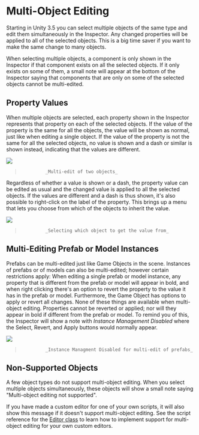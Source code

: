 Multi-Object Editing
====================


Starting in Unity 3.5 you can select multiple objects of the same type and edit them simultaneously in the <span class=keyword>Inspector</span>. Any changed properties will be applied to all of the selected objects. This is a big time saver if you want to make the same change to many objects.

When selecting multiple objects, a component is only shown in the <span class=keyword>Inspector</span> if that component exists on all the selected objects. If it only exists on some of them, a small note will appear at the bottom of the Inspector saying that components that are only on some of the selected objects cannot be multi-edited.

Property Values
---------------



When multiple objects are selected, each property shown in the Inspector represents that property on each of the selected objects. If the value of the property is the same for all the objects, the value will be shown as normal, just like when editing a single object. If the value of the property is not the same for all the selected objects, no value is shown and a dash or similar is shown instead, indicating that the values are different.


![](http://docwiki.hq.unity3d.com/uploads/Main/MultiEditElectricBothWithLines.png)  
>              _Multi-edit of two objects_

Regardless of whether a value is shown or a dash, the property value can be edited as usual and the changed value is applied to all the selected objects. If the values are different and a dash is thus shown, it's also possible to right-click on the label of the property. This brings up a menu that lets you choose from which of the objects to inherit the value. 


![](http://docwiki.hq.unity3d.com/uploads/Main/MultiEditPullDown.png)  
>              _Selecting which object to get the value from_

Multi-Editing Prefab or Model Instances
---------------------------------------


Prefabs can be multi-edited just like Game Objects in the scene. Instances of prefabs or of models can also be multi-edited; however certain restrictions apply: When editing a single prefab or model instance, any property that is different from the prefab or model will appear in bold, and when right clicking there's an option to revert the property to the value it has in the prefab or model. Furthermore, the Game Object has options to apply or revert all changes. None of these things are available when multi-object editing. Properties cannot be reverted or applied; nor will they appear in bold if different from the prefab or model. To remind you of this, the <span class=keyword>Inspector</span> will show a note with _Instance Management Disabled_ where the <span class=menu>Select</span>, <span class=menu>Revert</span>, and <span class=menu>Apply</span> buttons would normally appear.


![](http://docwiki.hq.unity3d.com/uploads/Main/MultiEditInstanceManagementDisabled.png)  
>              _Instance Managment Disabled for multi-edit of prefabs_

Non-Supported Objects
---------------------


A few object types do not support multi-object editing. When you select multiple objects simultaneously, these objects will show a small note saying "Multi-object editing not supported".

If you have made a custom editor for one of your own scripts, it will also show this message if it doesn't support multi-object editing. See the script reference for the [Editor class](ScriptRef:Editor.html) to learn how to implement support for multi-object editing for your own custom editors.

